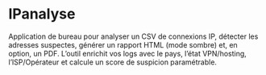 # IPanalyse
Application de bureau pour analyser un CSV de connexions IP, détecter les adresses suspectes, générer un rapport HTML (mode sombre) et, en option, un PDF. L’outil enrichit vos logs avec le pays, l’état VPN/hosting, l’ISP/Opérateur et calcule un score de suspicion paramétrable.
